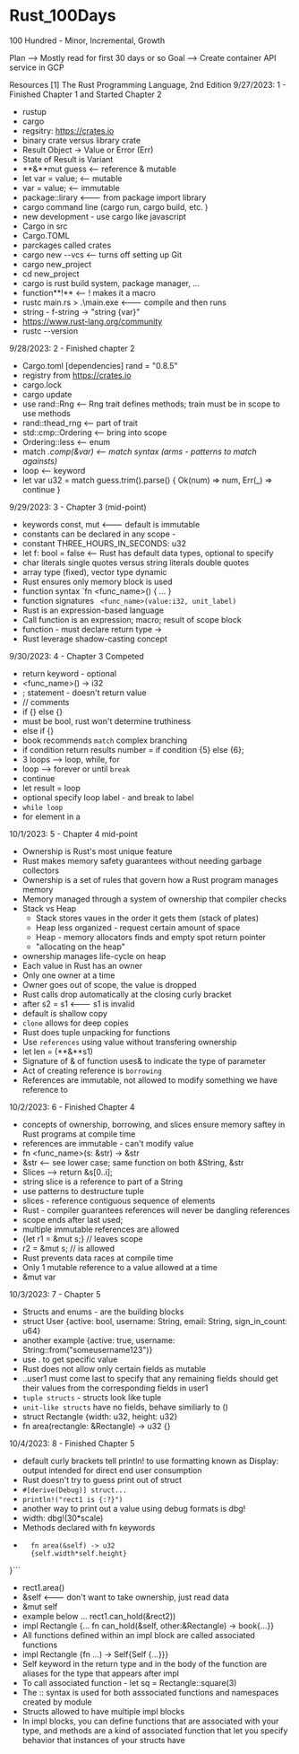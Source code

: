 # Rust_100Days
 100 Hundred - Minor, Incremental, Growth

Plan --> Mostly read for first 30 days or so
Goal --> Create container API service in GCP

Resources 
[1] The Rust Programming Language, 2nd Edition
9/27/2023: 1 - Finished Chapter 1 and Started Chapter 2
* rustup
* cargo
* regsitry: https://crates.io
* binary crate versus library crate
* Result Object -> Value or Error (Err)
* State of Result is Variant
* **&**mut guess <-- reference & mutable
* let var = value; <-- mutable
* var = value; <-- immutable
* package::lirary <--- from package import library
* cargo command line (cargo run, cargo build, etc. )
* new development - use cargo like javascript
* Cargo in src
* Cargo.TOML
* parckages called crates
* cargo new --vcs <-- turns off setting up Git 
* cargo new_project
* cd new_project
* cargo is rust build system, package manager, ...
* function**!** <-- ! makes it a macro
* rustc main.rs > .\main.exe <--- compile and then runs
* string - f-string -> "string {var}"
* https://www.rust-lang.org/community
* rustc --version

9/28/2023: 2 - Finished chapter 2
* Cargo.toml
 [dependencies] rand = "0.8.5"
* registry from https://crates.io
* cargo.lock
* cargo update
* use rand::Rng <-- Rng trait defines methods; train must be in scope to use methods
* rand::thead_rng <-- part of trait
* std::cmp::Ordering <-- bring into scope
* Ordering::less <-- enum
* match <var>.comp(&var) <-- match syntax (arms - patterns to match againsts)
* loop <-- keyword
* let var u32 = match guess.trim().parse() {
    Ok(num) => num, Err(_) => continue
}

9/29/2023: 3 - Chapter 3 (mid-point)
* keywords const, mut <--- default is immutable
* constants can be declared in any scope -
* constant THREE_HOURS_IN_SECONDS: u32
* let f: bool = false <-- Rust has default data types, optional to specify
* char literals single quotes versus string literals double quotes
* array type (fixed), vector type dynamic
* Rust ensures only memory block is used
* function syntax
 `fn <func_name>() {
    ...
 } 
 * function signatures
` <func_name>(value:i32, unit_label)`
* Rust is an expression-based language
* Call function is an expression; macro; result of scope block
* function - must declare return type -> 
* Rust leverage shadow-casting concept 

9/30/2023: 4 - Chapter 3 Competed
* return keyword - optional
* <func_name>() -> i32
* ; statement - doesn't return value
* // comments
* if <cond> {} else {}
* <cond> must be bool, rust won't determine truthiness
* else if {}
* book recommends `match` complex branching
* if condition return results 
number = if condition {5} else {6}; 
* 3 loops --> loop, while, for
* loop --> forever or until `break`
* continue
* let result = loop
* optional specify loop label - and break to label
* `while loop`
* for element in a

10/1/2023: 5 - Chapter 4 mid-point
* Ownership is Rust's most unique feature
* Rust makes memory safety guarantees without needing garbage collectors
* Ownership is a set of rules that govern how a Rust program manages memory
* Memory managed through a system of ownership that compiler checks
* Stack vs Heap
    * Stack stores vaues in the order it gets them (stack of plates)
    * Heap less organized - request certain amount of space
    * Heap - memory allocators finds and empty spot return pointer
    * "allocating on the heap"
* ownership manages life-cycle on heap
* Each value in Rust has an owner
* Only one owner at a time
* Owner goes out of scope, the value is dropped
* Rust calls drop automatically at the closing curly bracket
* after s2 = s1 <--- s1 is invalid
* default is shallow copy
* `clone` allows for deep copies
* Rust does tuple unpacking for functions
* Use `references` using value without transfering ownership
* let len = <func>(**&**s1)
* Signature of & of function uses& to indicate the type of parameter
* Act of creating reference is `borrowing`
* References are immutable, not allowed to modify something we have reference to

10/2/2023: 6 - Finished Chapter 4
* concepts of ownership, borrowing, and slices ensure memory saftey in Rust programs at compile time
* references are immutable - can't modify value
* fn <func_name>(s: &str) -> &str
* &str <-- see lower case; same function on both &String, &str
* Slices --> return &s[0..i];
* string slice is a reference to part of a String
* use patterns to destructure tuple
* slices - reference contiguous sequence of elements
* Rust - compiler guarantees references will never be dangling references
* scope ends after last used; 
* multiple immutable references are allowed
* {let r1 = &mut s;} // leaves scope
* r2 = &mut s; // is allowed
* Rust prevents data races at compile time
* Only 1 mutable reference to a value allowed at a time
* &mut var

10/3/2023: 7 - Chapter 5
* Structs and enums - are the building blocks
* struct User {active: bool, username: String, email: String, sign_in_count: u64}
* another example {active: true, username: String::from("someusername123")}
* use . to get specific value
* Rust does not allow only certain fields as mutable
* ..user1 must come last to specify that any remaining fields should get their values from the corresponding fields in user1
* `tuple structs` - structs look like tuple
* `unit-like structs` have no fields, behave similiarly to ()
* struct Rectangle {width: u32, height: u32}
* fn area(rectangle: &Rectangle) -> u32 {}

10/4/2023: 8 - Finished Chapter 5
* default curly brackets tell println! to use formatting known 
as Display: output intended for direct end user consumption
* Rust doesn't try to guess print out of struct
* `#[derive(Debug)] struct...`
* `println!("rect1 is {:?}")`
* another way to print out a value using debug formats is dbg!
* width: dbg!(30*scale)
* Methods declared with fn keywords
* ```impl Rectangle {
    fn area(&self) -> u32 
    {self.width*self.height}
}```
* rect1.area()
* &self <--- don't want to take ownership, just read data
* &mut self
* example below ... rect1.can_hold(&rect2))
* impl Rectangle {... 
fn can_hold(&self, other:&Rectangle) -> book{...}}
* All functions defined within an impl block are called associated functions
* impl Rectangle {fn ...) -> Self{Self {...}}}
* Self keyword in the return type and in the body of the function are aliases for the type that appears after impl
* To call associated function - let sq = Rectangle::square(3)
* The :: syntax is used for both asssociated functions and namespaces created by module
* Structs allowed to have multiple impl blocks
* In impl blocks, you can define functions that are associated with your type, and methods
are a kind of associated function that let you specify behavior that instances of your structs have


